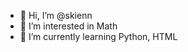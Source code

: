 - 👋 Hi, I’m @skienn
- 👀 I’m interested in Math
- 🌱 I’m currently learning Python, HTML

<!---
skienn/skienn is a ✨ special ✨ repository because its `README.md` (this file) appears on your GitHub profile.
You can click the Preview link to take a look at your changes.
--->
